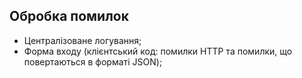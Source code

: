 ## Обробка помилок

* Централізоване логування;
* Форма входу (клієнтський код: помилки HTTP та помилки, що повертаються в форматі JSON);

